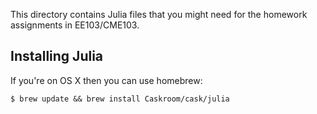 This directory contains Julia files that you might need for the homework assignments in EE103/CME103.

## Installing Julia

If you're on OS X then you can use homebrew:

    $ brew update && brew install Caskroom/cask/julia


